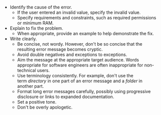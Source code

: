 -   Identify the cause of the error.
    -   If the user entered an invalid value, specify the invalid value.
    -   Specify requirements and constraints, such as required permissions or minimum RAM.
-   Explain to fix the problem.
    -   When appropriate, provide an example to help demonstrate the fix.
-   Write clearly.
    -   Be concise, not wordy. However, don't be so concise that the resulting error message becomes cryptic.
    -   Avoid double negatives and exceptions to exceptions.
    -   Aim the message at the appropriate target audience. Words appropriate for software engineers are often inappropriate for non-technical users.
    -   Use terminology consistently. For example, don't use the term _directory_ in one part of an error message and a _folder_ in another part.
    -   Format long error messages carefully, possibly using progressive disclosure or links to expanded documentation.
    -   Set a positive tone.
    -   Don't be overly apologetic.